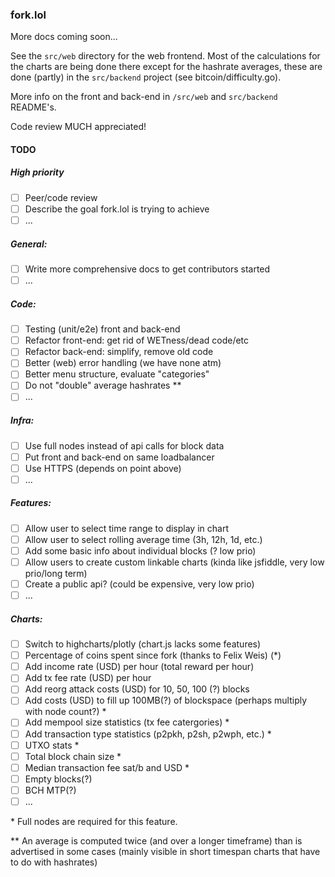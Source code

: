 ### fork.lol

More docs coming soon...

See the `src/web` directory for the web frontend. Most of the calculations for the charts are being done there except for the hashrate averages, these are done (partly) in the `src/backend` project (see bitcoin/difficulty.go).

More info on the front and back-end in `/src/web` and `src/backend` README's.


Code review MUCH appreciated!


#### TODO

##### High priority
- [ ] Peer/code review
- [ ] Describe the goal fork.lol is trying to achieve
- [ ] ...

##### General:

- [ ] Write more comprehensive docs to get contributors started
- [ ] ...

##### Code:
- [ ] Testing (unit/e2e) front and back-end
- [ ] Refactor front-end: get rid of WETness/dead code/etc
- [ ] Refactor back-end: simplify, remove old code
- [ ] Better (web) error handling (we have none atm)
- [ ] Better menu structure, evaluate "categories"
- [ ] Do not "double" average hashrates **
- [ ] ...

##### Infra:
- [ ] Use full nodes instead of api calls for block data
- [ ] Put front and back-end on same loadbalancer
- [ ] Use HTTPS (depends on point above)
- [ ] ...

##### Features:
- [ ] Allow user to select time range to display in chart
- [ ] Allow user to select rolling average time (3h, 12h, 1d, etc.)
- [ ] Add some basic info about individual blocks (? low prio)
- [ ] Allow users to create custom linkable charts (kinda like jsfiddle, very low prio/long term)
- [ ] Create a public api? (could be expensive, very low prio)
- [ ] ...

##### Charts:
- [ ] Switch to highcharts/plotly (chart.js lacks some features)
- [ ] Percentage of coins spent since fork (thanks to Felix Weis) (*)
- [ ] Add income rate (USD) per hour (total reward per hour)
- [ ] Add tx fee rate (USD) per hour
- [ ] Add reorg attack costs (USD) for 10, 50, 100 (?) blocks
- [ ] Add costs (USD) to fill up 100MB(?) of blockspace (perhaps multiply with node count?) *
- [ ] Add mempool size statistics (tx fee catergories) *
- [ ] Add transaction type statistics (p2pkh, p2sh, p2wph, etc.) *
- [ ] UTXO stats *
- [ ] Total block chain size *
- [ ] Median transaction fee sat/b and USD *
- [ ] Empty blocks(?)
- [ ] BCH MTP(?)
- [ ] ...

\* Full nodes are required for this feature.

\*\* An average is computed twice (and over a longer timeframe) than is advertised in some cases (mainly visible in short timespan charts that have to do with hashrates)


